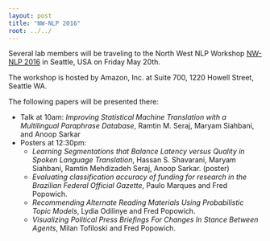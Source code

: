 ```yaml
---
layout: post
title: "NW-NLP 2016"
root: ../../
---
```


Several lab members will be traveling to the North West NLP Workshop [NW-NLP 2016](https://sites.google.com/site/nwnlp16/) in Seattle, USA on Friday May 20th.

The workshop is hosted by Amazon, Inc. at Suite 700, 1220 Howell Street, Seattle WA.

The following papers will be presented there:

* Talk at 10am: _Improving Statistical Machine Translation with a Multilingual Paraphrase Database_, Ramtin M. Seraj, Maryam Siahbani, and Anoop Sarkar
* Posters at 12:30pm:
    * _Learning Segmentations that Balance Latency versus Quality in Spoken Language Translation_, Hassan S. Shavarani, Maryam Siahbani, Ramtin Mehdizadeh Seraj, Anoop Sarkar. (poster)
    * _Evaluating classification accuracy of funding for research in the Brazilian Federal Official Gazette_, Paulo Marques and Fred Popowich. 
    * _Recommending Alternate Reading Materials Using Probabilistic Topic Models_, Lydia Odilinye and Fred Popowich.
    * _Visualizing Political Press Briefings For Changes In Stance Between Agents_, Milan Tofiloski and Fred Popowich.

